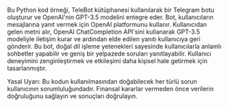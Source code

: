 Bu Python kod örneği, TeleBot kütüphanesi kullanılarak bir Telegram botu oluşturur ve OpenAI'nin GPT-3.5 modelini entegre eder. Bot, kullanıcıların mesajlarına yanıt vermek için OpenAI platformunu kullanır. Kullanıcıdan gelen metni alır, OpenAI ChatCompletion API'sini kullanarak GPT-3.5 modeliyle iletişim kurar ve ardından elde edilen yanıtı kullanıcıya geri gönderir. Bu bot, doğal dil işleme yetenekleri sayesinde kullanıcılarla anlamlı sohbetler yapabilir ve geniş bir yelpazede soruları yanıtlayabilir. Kullanıcı deneyimini zenginleştirmek ve etkileşimi daha kişisel hale getirmek için tasarlanmıştır.

Yasal Uyarı: Bu kodun kullanılmasından doğabilecek her türlü sorun kullanıcının sorumluluğundadır. Finansal kararlar vermeden önce verilerin doğruluğunu sağlayın ve sonuçları doğrulayın.
